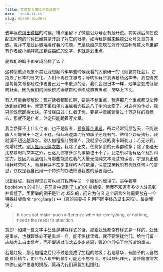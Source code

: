 ```yaml
---
title: 文非加粗描红不能读也？
date: '2018-11-25'
slug: moron-readers
---
```


去年我说[淡出微信](/cn/2017/05/wechat/)的时候，槽点里留下了微信公众号没有展开说。其实我后来在说[配图](/cn/2017/06/illustration/)问题的时候已经算是开启了对它的吐槽。如今我是越来越烦公众号文章的排版。我并不是说排版难看好看的问题，而是极度厌恶现在流行的这种每篇文章里都有作者或小编特意加粗或描红的文字，也就是划重点。

是我们的脑子都变成马桶了么？

这种划重点现象不禁让我想起今年早些时候我看的大前研一的《低智商社会》，它炮轰了日本的丧文化、人们不再独立思考；等明年有空我再总结这本书。我觉得要是每篇文章都经过作者自己划一串重点的话，我们会跟日本一样，迟早会变成低智商社会，因为我们的阅读模式会被自动训练成直奔重点、忽略上下文。

有人可能会辩解说：现在读者都超忙啊，要是不划重点，我连那几个重点都没法传达到他们眼中，就更不用指望有谁能看完我这八千字的文章了。对这样的作者，我只能说您跪得太快。子曾经曰过：仁者无忧。要是冲着阅读量过十万这样的指标去，那就不是仁者，注定只能跪着写文章。

我当然算不上什么仁者，也不是智者，[顶多算个勇者](/cn/2018/03/genius-penalty/)，所以经常狗胆包天，不能说胆大到能冒天下之大不韪，但起码逆势而行的胆子还是有的。微信公众号流行，我就偏不趟这趟浑水。别人加粗描红划重点，我就坚守我的奥卡姆剃刀：若无必要，勿增格式。[别人显示阅读次数](https://github.com/rbind/yihui/issues/18)，我除了正文，任何多余的元素都砍掉；除了死磕无比枯燥的纯文本之外，在这儿你啥多余的事情也干不了。我之所以能有这个狗胆和定力，是因为我坚信只有那些能通过我的大量无情纯文本测试的读者，才是真正值得我结交的人，而且我并不在乎这样的人的数量。注意这里我没有褒贬任何人的意思，仅仅是我自己用一个特殊的办法筛选我要的读者而已。

说到排版，我觉得现在可以揭开我两年前一个隐秘的腹诽了。前年我写 bookdown 的书时，[在前言中讽刺了 LaTeX 排版控](https://bookdown.org/yihui/bookdown/why-read-this-book.html)，但我不知道有多少人注意到并看懂了。里面举的例子是针对 JSS 的，问它为何 R 这个语言名称需要放在一个特殊排版命令 `\proglang{}` 中（真的需要把 R 用不同字体凸显出来吗）。最后我说：

> It does not make much difference whether everything, or nothing, needs the reader’s attention.

意即：如果一篇文字中处处是特殊样式的话，那跟处处都没有样式是一样的。处处是重点，也就跟处处不是重点一样。能不惊扰读者，就不要惊扰他们。给他们留一点脑力去自由思考，而不要通过形式去步步紧逼，强迫他们咽下你所谓的重点。

若是垃圾，那么加粗之后只不过是变成了加粗的垃圾；若是精华，有脑子的人自然能看出精华，而且各人眼中的精华可能还不尽相同。所以拜托拜托，请各路微信大神停止这种愚蠢的排版，莫再为我们满篇加粗描红。
